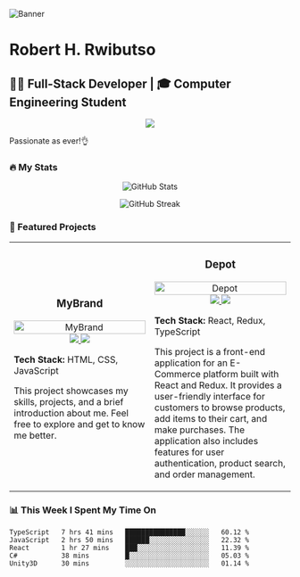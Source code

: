 ![Banner](https://i.imgur.com/64pJqaH.png)

# Robert H. Rwibutso
## 👨‍💻 Full-Stack Developer | 🎓 Computer Engineering Student

<p align="center">
  <img src="https://readme-typing-svg.herokuapp.com/?lines=Passionate+Full-Stack+Developer;Always+learning+new+things&font=Fira%20Code&center=true&width=380&height=50">
</p>

Passionate as ever!👌

### 🔥 My Stats

<p align="center">
  <img src="https://github-readme-stats.vercel.app/api?username=robsdagreat&show_icons=true&theme=radical" alt="GitHub Stats" />
</p>

<p align="center">
  <img src="https://github-readme-streak-stats.herokuapp.com/?user=robsdagreat&theme=radical" alt="GitHub Streak" />
</p>

### 🚀 Featured Projects

<table>
  <tr>
    <td width="50%">
      <h3 align="center">MyBrand</h3>
      <p align="center">
        <a href="https://github.com/robsdagreat/MyBrand" target="_blank">
          <img src="https://imgur.com/QJjtQMB" width="100%" alt="MyBrand"/>
        </a>
        <span> <a href="https://github.com/robsdagreat/MyBrand" target="_blank">
          <img src="https://img.shields.io/badge/Code-080707?style=for-the-badge&logo=github&logoColor=white">
        </a> </span>
        <span> <a href="https://your-deployed-mybrand-app.com" target="_blank">
          <img src="https://img.shields.io/badge/Live-00C7B7?style=for-the-badge&logo=vercel&logoColor=white">
        </a> </span>
        <p><strong>Tech Stack:</strong> HTML, CSS, JavaScript </p>
        <p>This project showcases my skills, projects, and a brief introduction about me. Feel free to explore and get to know me better.</p>
      </p>
    </td>
    <td width="50%">
      <h3 align="center">Depot</h3>
      <p align="center">
        <a href="https://github.com/robsdagreat/Depot" target="_blank">
          <img src="https://i.imgur.com/ZuXlI1B.png" width="100%" alt="Depot"/>
        </a>
        <span> <a href="https://github.com/robsdagreat/Depot" target="_blank">
          <img src="https://img.shields.io/badge/Code-080707?style=for-the-badge&logo=github&logoColor=white">
        </a> </span>
        <span> <a href="https://your-deployed-depot-app.com" target="_blank">
          <img src="https://img.shields.io/badge/Live-00C7B7?style=for-the-badge&logo=vercel&logoColor=white">
        </a> </span>
        <p><strong>Tech Stack:</strong> React, Redux, TypeScript</p>
        <p>This project is a front-end application for an E-Commerce platform built with React and Redux. It provides a user-friendly interface for customers to browse products, add items to their cart, and make purchases. The application also includes features for user authentication, product search, and order management.</p>
      </p>
    </td>
  </tr>
</table>

### 📊 This Week I Spent My Time On

```text
TypeScript   7 hrs 41 mins   ███████████████░░░░░░   60.12 %
JavaScript   2 hrs 50 mins   ██████░░░░░░░░░░░░░░░   22.32 %
React        1 hr 27 mins    ███░░░░░░░░░░░░░░░░░░   11.39 %
C#           38 mins         █░░░░░░░░░░░░░░░░░░░░   05.03 %
Unity3D      30 mins         ░░░░░░░░░░░░░░░░░░░░░   01.14 %

